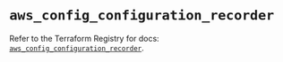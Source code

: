 # `aws_config_configuration_recorder`

Refer to the Terraform Registry for docs: [`aws_config_configuration_recorder`](https://registry.terraform.io/providers/hashicorp/aws/5.75.1/docs/resources/config_configuration_recorder).
